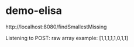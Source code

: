 # demo-elisa

http://localhost:8080/findSmallestMissing

Listening to POST:
raw array example: [1,1,1,1,1,0,1,1] 
